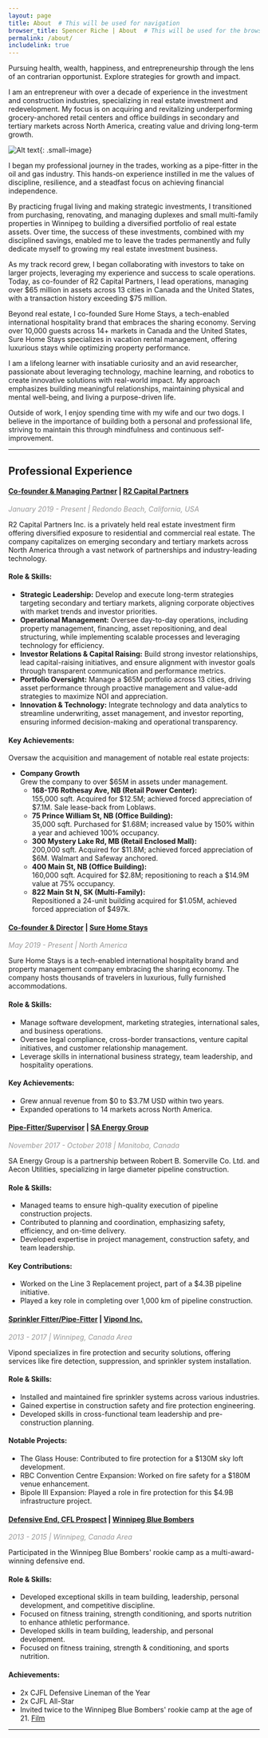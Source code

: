 ```yaml
---
layout: page
title: About  # This will be used for navigation
browser_title: Spencer Riche | About  # This will be used for the browser tab
permalink: /about/
includelink: true
---
```

Pursuing health, wealth, happiness, and entrepreneurship through the lens of an contrarian opportunist. Explore strategies for growth and impact.

I am an entrepreneur with over a decade of experience in the investment and construction industries, specializing in real estate investment and redevelopment. My focus is on acquiring and revitalizing underperforming grocery-anchored retail centers and office buildings in secondary and tertiary markets across North America, creating value and driving long-term growth.

![Alt text](/assets/images/29.jpeg){: .small-image}

I began my professional journey in the trades, working as a pipe-fitter in the oil and gas industry. This hands-on experience instilled in me the values of discipline, resilience, and a steadfast focus on achieving financial independence. 

By practicing frugal living and making strategic investments, I transitioned from purchasing, renovating, and managing duplexes and small multi-family properties in Winnipeg to building a diversified portfolio of real estate assets. Over time, the success of these investments, combined with my disciplined savings, enabled me to leave the trades permanently and fully dedicate myself to growing my real estate investment business.

As my track record grew, I began collaborating with investors to take on larger projects, leveraging my experience and success to scale operations. Today, as co-founder of R2 Capital Partners, I lead operations, managing over $65 million in assets across 13 cities in Canada and the United States, with a transaction history exceeding $75 million.

Beyond real estate, I co-founded Sure Home Stays, a tech-enabled international hospitality brand that embraces the sharing economy. Serving over 10,000 guests across 14+ markets in Canada and the United States, Sure Home Stays specializes in vacation rental management, offering luxurious stays while optimizing property performance.

I am a lifelong learner with insatiable curiosity and an avid researcher, passionate about leveraging technology, machine learning, and robotics to create innovative solutions with real-world impact. My approach emphasizes building meaningful relationships, maintaining physical and mental well-being, and living a purpose-driven life.

Outside of work, I enjoy spending time with my wife and our two dogs. I believe in the importance of building both a personal and professional life, striving to maintain this through mindfulness and continuous self-improvement.


---


## **Professional Experience**

#### **<u>Co-founder & Managing Partner</u>** | [R2 Capital Partners](https://www.r2capital.ca)
<span style="color: #999999;">*January 2019 - Present | Redondo Beach, California, USA*</span>
  
R2 Capital Partners Inc. is a privately held real estate investment firm offering diversified exposure to residential and commercial real estate. The company capitalizes on emerging secondary and tertiary markets across North America through a vast network of partnerships and industry-leading technology.

#### **Role & Skills:**

- **Strategic Leadership:** Develop and execute long-term strategies targeting secondary and tertiary markets, aligning corporate objectives with market trends and investor priorities.
- **Operational Management:** Oversee day-to-day operations, including property management, financing, asset repositioning, and deal structuring, while implementing scalable processes and leveraging technology for efficiency.
- **Investor Relations & Capital Raising:** Build strong investor relationships, lead capital-raising initiatives, and ensure alignment with investor goals through transparent communication and performance metrics.
- **Portfolio Oversight:** Manage a $65M portfolio across 13 cities, driving asset performance through proactive management and value-add strategies to maximize NOI and appreciation.
- **Innovation & Technology:** Integrate technology and data analytics to streamline underwriting, asset management, and investor reporting, ensuring informed decision-making and operational transparency.

#### **Key Achievements:**

Oversaw the acquisition and management of notable real estate projects:
- **Company Growth**  
Grew the company to over $65M in assets under management.
    - **168-176 Rothesay Ave, NB (Retail Power Center):**   
    155,000 sqft. Acquired for $12.5M; achieved forced appreciation of $7.1M. Sale lease-back from Loblaws.
    - **75 Prince William St, NB (Office Building):**  
    35,000 sqft. Purchased for $1.68M; increased value by 150% within a year and achieved 100% occupancy.
    - **300 Mystery Lake Rd, MB (Retail Enclosed Mall):**   
    200,000 sqft. Acquired for $11.8M; achieved forced appreciation of $6M. Walmart and Safeway anchored.
    - **400 Main St, NB (Office Building):**   
    160,000 sqft. Acquired for $2.8M; repositioning to reach a $14.9M value at 75% occupancy.
    - **822 Main St N, SK (Multi-Family):**   
    Repositioned a 24-unit building acquired for $1.05M, achieved forced appreciation of $497k.

#### **<u>Co-founder & Director</u>** | [Sure Home Stays](https://www.surehomestays.com)
<span style="color: #999999;">*May 2019 - Present | North America*</span>

Sure Home Stays is a tech-enabled international hospitality brand and property management company embracing the sharing economy. The company hosts thousands of travelers in luxurious, fully furnished accommodations.

#### **Role & Skills:**

- Manage software development, marketing strategies, international sales, and business operations.
- Oversee legal compliance, cross-border transactions, venture capital initiatives, and customer relationship management.
- Leverage skills in international business strategy, team leadership, and hospitality operations.

#### **Key Achievements:**

- Grew annual revenue from $0 to $3.7M USD within two years.
- Expanded operations to 14 markets across North America.

#### **<u>Pipe-Fitter/Supervisor</u>** | [SA Energy Group](https://www.linkedin.com/company/sa-energy-group/?originalSubdomain=ca)
<span style="color: #999999;">*November 2017 - October 2018 | Manitoba, Canada*</span>  

SA Energy Group is a partnership between Robert B. Somerville Co. Ltd. and Aecon Utilities, specializing in large diameter pipeline construction.

#### **Role & Skills:**
- Managed teams to ensure high-quality execution of pipeline construction projects.  
- Contributed to planning and coordination, emphasizing safety, efficiency, and on-time delivery.  
- Developed expertise in project management, construction safety, and team leadership.

#### **Key Contributions:**

- Worked on the Line 3 Replacement project, part of a $4.3B pipeline initiative.  
- Played a key role in completing over 1,000 km of pipeline construction.

#### **<u>Sprinkler Fitter/Pipe-Fitter</u>** | [Vipond Inc.](https://www.vipond.ca/)
<span style="color: #999999;">*2013 - 2017 | Winnipeg, Canada Area*</span>

Vipond specializes in fire protection and security solutions, offering services like fire detection, suppression, and sprinkler system installation.

#### **Role & Skills:**
- Installed and maintained fire sprinkler systems across various industries.
- Gained expertise in construction safety and fire protection engineering.
- Developed skills in cross-functional team leadership and pre-construction planning.

#### **Notable Projects:** 

- The Glass House: Contributed to fire protection for a $130M sky loft development.
- RBC Convention Centre Expansion: Worked on fire safety for a $180M venue enhancement.
- Bipole III Expansion: Played a role in fire protection for this $4.9B infrastructure project.

#### **<u>Defensive End, CFL Prospect</u>** | [Winnipeg Blue Bombers](https://www.bluebombers.com/)
<span style="color: #999999;">*2013 - 2015 | Winnipeg, Canada Area*</span>

Participated in the Winnipeg Blue Bombers' rookie camp as a multi-award-winning defensive end.

#### **Role & Skills:**
- Developed exceptional skills in team building, leadership, personal development, and competitive discipline. 
- Focused on fitness training, strength conditioning, and sports nutrition to enhance athletic performance.
- Developed skills in team building, leadership, and personal development. 
- Focused on fitness training, strength & conditioning, and sports nutrition. 

#### **Achievements:**
- 2x CJFL Defensive Lineman of the Year
- 2x CJFL All-Star
- Invited twice to the Winnipeg Blue Bombers' rookie camp at the age of 21.
   [Film](https://www.youtube.com/watch?v=fR_QwC9yalg)

---

